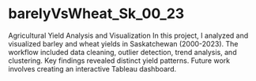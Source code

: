 # barelyVsWheat_Sk_00_23
Agricultural Yield Analysis and Visualization In this project, I analyzed and visualized barley and wheat yields in Saskatchewan (2000-2023). The workflow included data cleaning, outlier detection, trend analysis, and clustering. Key findings revealed distinct yield patterns. Future work involves creating an interactive Tableau dashboard.
